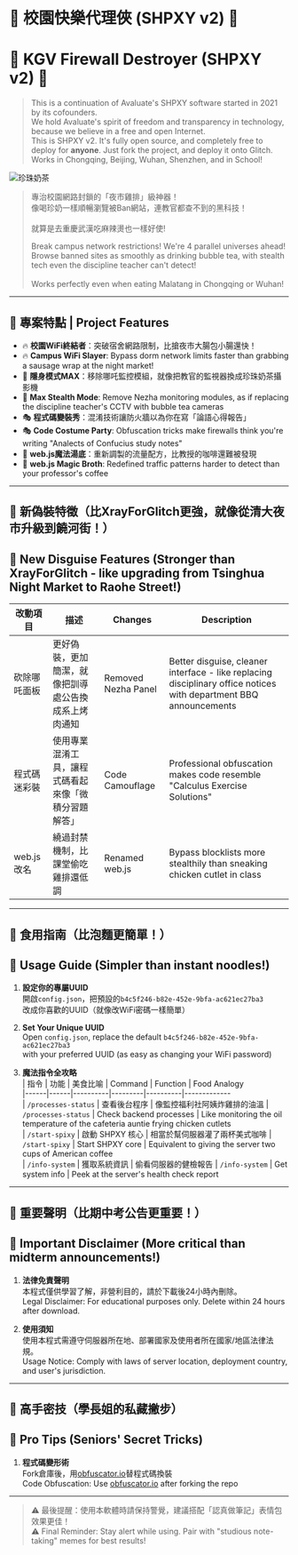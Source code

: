 # 🍜 校園快樂代理俠 (SHPXY v2) 🚀  
# 🍜 KGV Firewall Destroyer (SHPXY v2) 🚀

> This is a continuation of Avaluate's SHPXY software started in 2021 by its cofounders. <br />
> We hold Avaluate's spirit of freedom and transparency in technology, because we believe in a free and open Internet. <br />
> This is SHPXY v2. It's fully open source, and completely free to deploy for **anyone**. Just fork the project, and deploy it onto Glitch. <br />
> Works in Chongqing, Beijing, Wuhan, Shenzhen, and in School!

![珍珠奶茶](https://images.unsplash.com/photo-1600340432752-a407bab94cc3?w=600&auto=format&fit=crop&q=60&ixlib=rb-4.0.3&ixid=M3wxMjA3fDB8MHxzZWFyY2h8NHx8QnViYmxlJTIwbWlsayUyMHRlYSUyMFRhaXdhbnxlbnwwfHwwfHx8MA%3D%3D)  

> 專治校園網路封鎖的「夜市雞排」級神器！  
> 像喝珍奶一樣順暢瀏覽被Ban網站，連教官都查不到的黑科技！<br />  
> 就算是去重慶武漢吃麻辣燙也一樣好使!  
>  
> Break campus network restrictions!  We're 4 parallel universes ahead! 
> Browse banned sites as smoothly as drinking bubble tea, with stealth tech even the discipline teacher can't detect!<br />  
> Works perfectly even when eating Malatang in Chongqing or Wuhan!  

---

## 🍢 專案特點 | Project Features  
- 🔥 **校園WiFi終結者**：突破宿舍網路限制，比搶夜市大腸包小腸還快！  
- 🔥 **Campus WiFi Slayer**: Bypass dorm network limits faster than grabbing a sausage wrap at the night market!  
- 🥷 **隱身模式MAX**：移除哪吒監控模組，就像把教官的監視器換成珍珠奶茶攝影機  
- 🥷 **Max Stealth Mode**: Remove Nezha monitoring modules, as if replacing the discipline teacher's CCTV with bubble tea cameras  
- 🎭 **程式碼變裝秀**：混淆技術讓防火牆以為你在寫「論語心得報告」  
- 🎭 **Code Costume Party**: Obfuscation tricks make firewalls think you're writing "Analects of Confucius study notes"  
- 🍜 **web.js魔法湯底**：重新調製的流量配方，比教授的咖啡還難被發現  
- 🍜 **web.js Magic Broth**: Redefined traffic patterns harder to detect than your professor's coffee  

---

## 🥷 新偽裝特徵（比XrayForGlitch更強，就像從清大夜市升級到饒河街！）  
## 🥷 New Disguise Features (Stronger than XrayForGlitch - like upgrading from Tsinghua Night Market to Raohe Street!)  

| 改動項目 | 描述 | Changes | Description  
|----------|------|---------|-----------  
| 砍除哪吒面板 | 更好偽裝，更加簡潔，就像把訓導處公告換成系上烤肉通知 | Removed Nezha Panel | Better disguise, cleaner interface - like replacing disciplinary office notices with department BBQ announcements  
| 程式碼迷彩裝 | 使用專業混淆工具，讓程式碼看起來像「微積分習題解答」 | Code Camouflage | Professional obfuscation makes code resemble "Calculus Exercise Solutions"  
| web.js改名 | 繞過封禁機制，比課堂偷吃雞排還低調 | Renamed web.js | Bypass blocklists more stealthily than sneaking chicken cutlet in class  

---

## 🍱 食用指南（比泡麵更簡單！）  
## 🍱 Usage Guide (Simpler than instant noodles!)  

1. **設定你的專屬UUID**  
   開啟`config.json`，把預設的`b4c5f246-b82e-452e-9bfa-ac621ec27ba3`  
   改成你喜歡的UUID（就像改WiFi密碼一樣簡單）  
1. **Set Your Unique UUID**  
   Open `config.json`, replace the default `b4c5f246-b82e-452e-9bfa-ac621ec27ba3`  
   with your preferred UUID (as easy as changing your WiFi password)  

2. **魔法指令全攻略**  
   | 指令 | 功能 | 美食比喻 | Command | Function | Food Analogy  
   |------|------|----------|---------|----------|-------------  
   | `/processes-status` | 查看後台程序 | 像監控福利社阿姨炸雞排的油溫 | `/processes-status` | Check backend processes | Like monitoring the oil temperature of the cafeteria auntie frying chicken cutlets  
   | `/start-spixy` | 啟動 SHPXY 核心 | 相當於幫伺服器灌了兩杯美式咖啡 | `/start-spixy` | Start SHPXY core | Equivalent to giving the server two cups of American coffee  
   | `/info-system` | 獲取系統資訊 | 偷看伺服器的健檢報告 | `/info-system` | Get system info | Peek at the server's health check report  

---

## 🚨 重要聲明（比期中考公告更重要！）  
## 🚨 Important Disclaimer (More critical than midterm announcements!)  

1. **法律免責聲明**  
   本程式僅供學習了解，非營利目的，請於下載後24小時內刪除。  
   Legal Disclaimer: For educational purposes only. Delete within 24 hours after download.  

2. **使用須知**  
   使用本程式需遵守伺服器所在地、部署國家及使用者所在國家/地區法律法規。  
   Usage Notice: Comply with laws of server location, deployment country, and user's jurisdiction.  

---

## 🍺 高手密技（學長姐的私藏撇步）  
## 🍺 Pro Tips (Seniors' Secret Tricks)  

1. **程式碼變形術**  
   Fork倉庫後，用[obfuscator.io](https://obfuscator.io)替程式碼換裝  
   Code Obfuscation: Use [obfuscator.io](https://obfuscator.io) after forking the repo  

---

> ⚠️ 最後提醒：使用本軟體時請保持警覺，建議搭配「認真做筆記」表情包效果更佳！  
> ⚠️ Final Reminder: Stay alert while using. Pair with "studious note-taking" memes for best results!  
